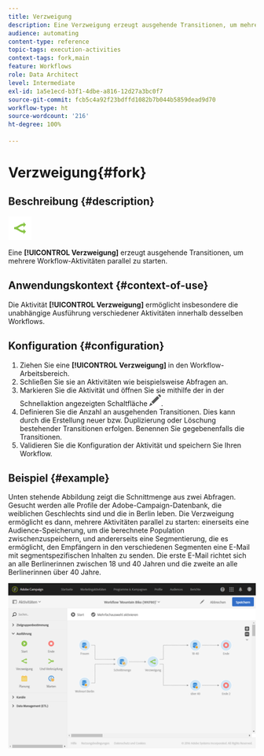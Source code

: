 ```yaml
---
title: Verzweigung
description: Eine Verzweigung erzeugt ausgehende Transitionen, um mehrere Workflow-Aktivitäten parallel zu starten.
audience: automating
content-type: reference
topic-tags: execution-activities
context-tags: fork,main
feature: Workflows
role: Data Architect
level: Intermediate
exl-id: 1a5e1ecd-b3f1-4dbe-a816-12d27a3bc0f7
source-git-commit: fcb5c4a92f23bdffd1082b7b044b5859dead9d70
workflow-type: ht
source-wordcount: '216'
ht-degree: 100%

---
```


# Verzweigung{#fork}

## Beschreibung {#description}

![](assets/fork.png)

Eine **[!UICONTROL Verzweigung]** erzeugt ausgehende Transitionen, um mehrere Workflow-Aktivitäten parallel zu starten.

## Anwendungskontext {#context-of-use}

Die Aktivität **[!UICONTROL Verzweigung]** ermöglicht insbesondere die unabhängige Ausführung verschiedener Aktivitäten innerhalb desselben Workflows.

## Konfiguration {#configuration}

1. Ziehen Sie eine **[!UICONTROL Verzweigung]** in den Workflow-Arbeitsbereich.
1. Schließen Sie sie an Aktivitäten wie beispielsweise Abfragen an.
1. Markieren Sie die Aktivität und öffnen Sie sie mithilfe der in der Schnellaktion angezeigten Schaltfläche ![](assets/edit_darkgrey-24px.png).
1. Definieren Sie die Anzahl an ausgehenden Transitionen. Dies kann durch die Erstellung neuer bzw. Duplizierung oder Löschung bestehender Transitionen erfolgen. Benennen Sie gegebenenfalls die Transitionen.
1. Validieren Sie die Konfiguration der Aktivität und speichern Sie Ihren Workflow.

## Beispiel  {#example}

Unten stehende Abbildung zeigt die Schnittmenge aus zwei Abfragen. Gesucht werden alle Profile der Adobe-Campaign-Datenbank, die weiblichen Geschlechts sind und die in Berlin leben. Die Verzweigung ermöglicht es dann, mehrere Aktivitäten parallel zu starten: einerseits eine Audience-Speicherung, um die berechnete Population zwischenzuspeichern, und andererseits eine Segmentierung, die es ermöglicht, den Empfängern in den verschiedenen Segmenten eine E-Mail mit segmentspezifischen Inhalten zu senden. Die erste E-Mail richtet sich an alle Berlinerinnen zwischen 18 und 40 Jahren und die zweite an alle Berlinerinnen über 40 Jahre.

![](assets/wkf_fork_example.png)
